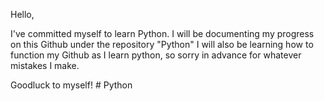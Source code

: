 Hello,

I've committed myself to learn Python. 
I will be documenting my progress on this Github under the repository "Python"
I will also be learning how to function my Github as I learn python, so sorry in advance for whatever mistakes I make. 

Goodluck to myself!
#   P y t h o n  
 